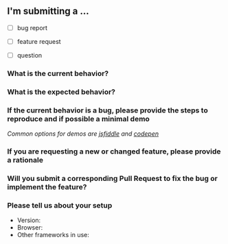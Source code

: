 ## I'm submitting a ...
  - [ ] bug report
  - [ ] feature request
  - [ ] question


### What is the current behavior?



### What is the expected behavior?



### If the current behavior is a bug, please provide the steps to reproduce and if possible a minimal demo
_Common options for demos are [jsfiddle](https://jsfiddle.net/) and [codepen](https://codepen.io)_



### If you are requesting a new or changed feature, please provide a rationale



### Will you submit a corresponding Pull Request to fix the bug or implement the feature?


### Please tell us about your setup
  
  * Version:
  * Browser:
  * Other frameworks in use:
